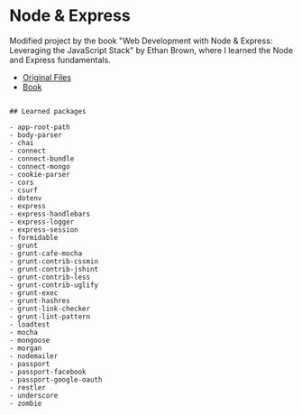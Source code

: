# Node & Express

Modified project by the book "Web Development with Node & Express: Leveraging the JavaScript Stack" by Ethan Brown, where I learned the Node and Express fundamentals.

- [Original Files](https://github.com/EthanRBrown/web-development-with-node-and-express)
- [Book](https://www.amazon.com.br/Web-Development-Node-Express-Leveraging/dp/1491949309)

```

## Learned packages

- app-root-path
- body-parser
- chai
- connect
- connect-bundle
- connect-mongo
- cookie-parser
- cors
- csurf
- dotenv
- express
- express-handlebars
- express-logger
- express-session
- formidable
- grunt
- grunt-cafe-mocha
- grunt-contrib-cssmin
- grunt-contrib-jshint
- grunt-contrib-less
- grunt-contrib-uglify
- grunt-exec
- grunt-hashres
- grunt-link-checker
- grunt-lint-pattern
- loadtest
- mocha
- mongoose
- morgan
- nodemailer
- passport
- passport-facebook
- passport-google-oauth
- restler
- underscore
- zombie

```
